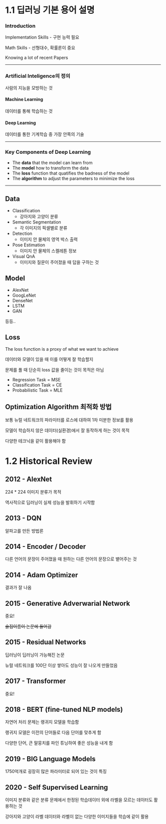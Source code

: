 # 1.1 딥러닝 기본 용어 설명

### Introduction

Implementation Skills  - 구현 능력 필요

Math Skills - 선형대수, 확률론이 중요

Knowing a lot of recent Papers 

___

### Artificial Inteligence의 정의 

사람의 지능을 모방하는 것

#### Machine Learning 

데이터를 통해 학습하는 것

#### Deep Learning

데이터를 통한 기계학습 중 가장 안쪽의 기술

___

### Key Components of Deep Learning 

- The **data** that the model can learn from
- The **model** how to transform the data
- The **loss** function that quatifies the badness of the model
- The **algorithm** to adjust the parameters to minimize the loss

___

## Data

- Classification
  - 강아지와 고양이 분류
- Semantic Segmentation
  - 각 이미지의 픽셀별로 분류
- Detection
  - 이미지 안 물체의 영역 박스 출력
- Pose Estimation
  - 이미지 안 물체의 스켈레톤 정보
- Visual QnA
  - 이미지와 질문이 주어졌을 때 답을 구하는 것

## Model 

- AlexNet
- GoogLeNet
- DenseNet
- LSTM
- GAN

등등..

## Loss

The loss function is a proxy of what we want to achieve

데이터와 모델이 있을 때 이를 어떻게 잘 학습할지

문제를 풀 때 단순히 loss 값을 줄이는 것이 목적은 아님

- Regression Task = MSE
- Classification Task = CE
- Probabilistic Task = MLE

## Optimization Algorithm 최적화 방법
 
보통 뉴럴 네트워크의 파라미터를 로스에 대하여 1차 미분한 정보를 활용

모델이 학습하지 않은 데이터(실환경)에서 잘 동작하게 하는 것이 목적

다양한 테크닉을 같이 활용해야 함


# 1.2 Historical Review

## 2012 - AlexNet

224 * 224 이미지 분류가 목적

역사적으로 딥러닝이 실제 성능을 발휘하기 시작함

## 2013 - DQN

알파고를 만든 방법론

## 2014 - Encoder / Decoder

다른 언어의 문장이 주어졌을 때 원하는 다른 언어의 문장으로 뱉어주는 것

## 2014 - Adam Optimizer

결과가 잘 나옴 

## 2015 - Generative Adverwarial Network

중요!

~~술집이름이 논문에 들어감~~

## 2015 - Residual Networks

딥러닝이 딥러닝이 가능해진 논문

뉴럴 네트워크를 100단 이상 쌓아도 성능이 잘 나오게 만들었음

## 2017 - Transformer

중요!

## 2018 - BERT (fine-tuned NLP models)

자연어 처리 문제는 랭귀지 모델을 학습함

랭귀지 모델은 이전의 단어들로 다음 단어를 맞추게 함

다양한 단어, 큰 말뭉치를 파인 튜닝하여 좋은 성능을 내게 함

## 2019 - BIG Language Models

1750억개로 굉장히 많은 파라미터로 되어 있는 것이 특징

## 2020 - Self Supervised Learning

이미지 분류와 같은 분류 문제에서 한정된 학습데이터 외에 라벨을 모르는 데이터도 활용하는 것

강아지와 고양이 라벨 데이터와 라벨이 없는 다양한 이미지들을 학습에 같이 활용